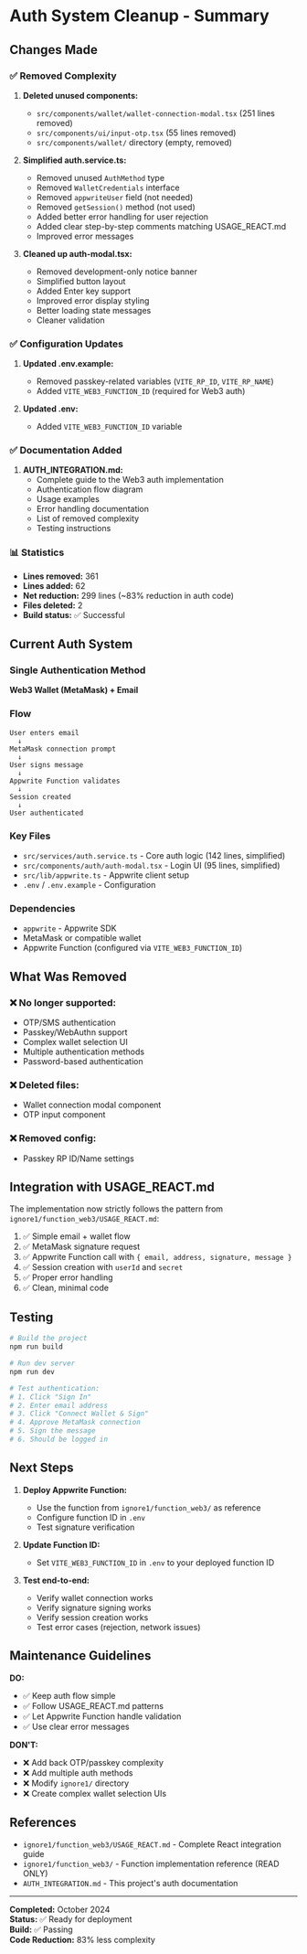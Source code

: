 # Auth System Cleanup - Summary

## Changes Made

### ✅ Removed Complexity

1. **Deleted unused components:**
   - `src/components/wallet/wallet-connection-modal.tsx` (251 lines removed)
   - `src/components/ui/input-otp.tsx` (55 lines removed)
   - `src/components/wallet/` directory (empty, removed)

2. **Simplified auth.service.ts:**
   - Removed unused `AuthMethod` type
   - Removed `WalletCredentials` interface
   - Removed `appwriteUser` field (not needed)
   - Removed `getSession()` method (not used)
   - Added better error handling for user rejection
   - Added clear step-by-step comments matching USAGE_REACT.md
   - Improved error messages

3. **Cleaned up auth-modal.tsx:**
   - Removed development-only notice banner
   - Simplified button layout
   - Added Enter key support
   - Improved error display styling
   - Better loading state messages
   - Cleaner validation

### ✅ Configuration Updates

1. **Updated .env.example:**
   - Removed passkey-related variables (`VITE_RP_ID`, `VITE_RP_NAME`)
   - Added `VITE_WEB3_FUNCTION_ID` (required for Web3 auth)

2. **Updated .env:**
   - Added `VITE_WEB3_FUNCTION_ID` variable

### ✅ Documentation Added

1. **AUTH_INTEGRATION.md:**
   - Complete guide to the Web3 auth implementation
   - Authentication flow diagram
   - Usage examples
   - Error handling documentation
   - List of removed complexity
   - Testing instructions

### 📊 Statistics

- **Lines removed:** 361
- **Lines added:** 62
- **Net reduction:** 299 lines (~83% reduction in auth code)
- **Files deleted:** 2
- **Build status:** ✅ Successful

## Current Auth System

### Single Authentication Method
**Web3 Wallet (MetaMask) + Email**

### Flow
```
User enters email
  ↓
MetaMask connection prompt
  ↓
User signs message
  ↓
Appwrite Function validates
  ↓
Session created
  ↓
User authenticated
```

### Key Files
- `src/services/auth.service.ts` - Core auth logic (142 lines, simplified)
- `src/components/auth/auth-modal.tsx` - Login UI (95 lines, simplified)
- `src/lib/appwrite.ts` - Appwrite client setup
- `.env` / `.env.example` - Configuration

### Dependencies
- `appwrite` - Appwrite SDK
- MetaMask or compatible wallet
- Appwrite Function (configured via `VITE_WEB3_FUNCTION_ID`)

## What Was Removed

### ❌ No longer supported:
- OTP/SMS authentication
- Passkey/WebAuthn support
- Complex wallet selection UI
- Multiple authentication methods
- Password-based authentication

### ❌ Deleted files:
- Wallet connection modal component
- OTP input component

### ❌ Removed config:
- Passkey RP ID/Name settings

## Integration with USAGE_REACT.md

The implementation now strictly follows the pattern from `ignore1/function_web3/USAGE_REACT.md`:

1. ✅ Simple email + wallet flow
2. ✅ MetaMask signature request
3. ✅ Appwrite Function call with `{ email, address, signature, message }`
4. ✅ Session creation with `userId` and `secret`
5. ✅ Proper error handling
6. ✅ Clean, minimal code

## Testing

```bash
# Build the project
npm run build

# Run dev server
npm run dev

# Test authentication:
# 1. Click "Sign In"
# 2. Enter email address
# 3. Click "Connect Wallet & Sign"
# 4. Approve MetaMask connection
# 5. Sign the message
# 6. Should be logged in
```

## Next Steps

1. **Deploy Appwrite Function:**
   - Use the function from `ignore1/function_web3/` as reference
   - Configure function ID in `.env`
   - Test signature verification

2. **Update Function ID:**
   - Set `VITE_WEB3_FUNCTION_ID` in `.env` to your deployed function ID

3. **Test end-to-end:**
   - Verify wallet connection works
   - Verify signature signing works
   - Verify session creation works
   - Test error cases (rejection, network issues)

## Maintenance Guidelines

**DO:**
- ✅ Keep auth flow simple
- ✅ Follow USAGE_REACT.md patterns
- ✅ Let Appwrite Function handle validation
- ✅ Use clear error messages

**DON'T:**
- ❌ Add back OTP/passkey complexity
- ❌ Add multiple auth methods
- ❌ Modify `ignore1/` directory
- ❌ Create complex wallet selection UIs

## References

- `ignore1/function_web3/USAGE_REACT.md` - Complete React integration guide
- `ignore1/function_web3/` - Function implementation reference (READ ONLY)
- `AUTH_INTEGRATION.md` - This project's auth documentation

---

**Completed:** October 2024  
**Status:** ✅ Ready for deployment  
**Build:** ✅ Passing  
**Code Reduction:** 83% less complexity

